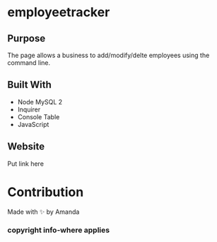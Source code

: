 # employeetracker

## Purpose
The page allows a business to add/modify/delte employees using the command line.

## Built With
* Node MySQL 2
* Inquirer
* Console Table
* JavaScript

## Website
Put link here

# Contribution
Made with ✨ by Amanda

### copyright info-where applies
